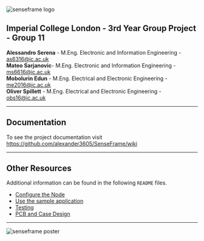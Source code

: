 ![senseframe logo](https://github.com/alexander3605/SenseFrame/blob/master/images/Logo.png)

## Imperial College London - 3rd Year Group Project - Group 11
**Alessandro Serena** - M.Eng. Electronic and Information Engineering - as6316@ic.ac.uk  
**Mateo Sarjanovic**- M.Eng. Electronic and Information Engineering - ms6616@ic.ac.uk  
**Mobolurin Edun** - M.Eng. Electrical and Electronic Engineering - me2016@ic.ac.uk  
**Oliver Spillett** - M.Eng. Electrical and Electronic Engineering - obs16@ic.ac.uk  


***
## Documentation
To see the project documentation visit https://github.com/alexander3605/SenseFrame/wiki

***

## Other Resources
Additional information can be found in the following `README` files.
- [Configure the Node](https://github.com/alexander3605/senseframe/blob/master/Node)
- [Use the sample application](https://github.com/alexander3605/senseframe/tree/master/WebApp)
- [Testing](https://github.com/alexander3605/senseframe/tree/master/testing)
- [PCB and Case Design](https://github.com/alexander3605/senseframe/tree/master/other_resources)

***

![senseframe poster](https://github.com/alexander3605/senseframe/blob/master/images/senseframe_poster.jpg)

